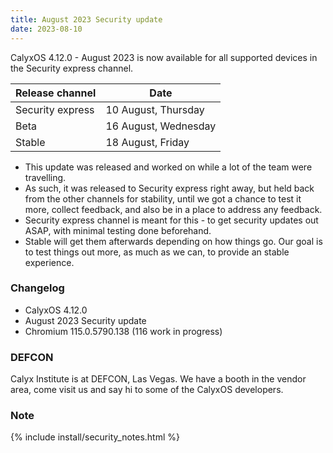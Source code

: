 ```yaml
---
title: August 2023 Security update
date: 2023-08-10
---
```


CalyxOS 4.12.0 - August 2023 is now available for all supported devices in the Security express channel.

| Release channel  | Date   |
| ---------------- | ------ |
| Security express | 10 August, Thursday |
| Beta | 16 August, Wednesday |
| Stable | 18 August, Friday |

* This update was released and worked on while a lot of the team were travelling.
* As such, it was released to Security express right away, but held back from the other channels for stability, until we got a chance to test it more, collect feedback, and also be in a place to address any feedback.
* Security express channel is meant for this - to get security updates out ASAP, with minimal testing done beforehand.
* Stable will get them afterwards depending on how things go. Our goal is to test things out more, as much as we can, to provide an stable experience.

### Changelog
* CalyxOS 4.12.0
* August 2023 Security update
* Chromium 115.0.5790.138 (116 work in progress)

### DEFCON

Calyx Institute is at DEFCON, Las Vegas. We have a booth in the vendor area, come visit us and say hi to some of the CalyxOS developers.

### Note

{% include install/security_notes.html %}
